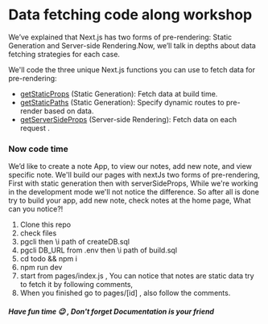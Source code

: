# Data fetching code along workshop
We’ve explained that Next.js has two forms of pre-rendering: Static Generation and Server-side Rendering.Now, we’ll talk in depths about data fetching strategies for each case.

 We'll code the three unique Next.js functions you can use to fetch data for pre-rendering:

- [getStaticProps](https://nextjs.org/docs/basic-features/data-fetching#getstaticprops-static-generation) (Static Generation): Fetch data at build time.
- [getStaticPaths](https://nextjs.org/docs/basic-features/data-fetching#getstaticpaths-static-generation) (Static Generation): Specify dynamic routes to pre-render based on data.
- [getServerSideProps](https://nextjs.org/docs/basic-features/data-fetching#getserversideprops-server-side-rendering) (Server-side Rendering): Fetch data on each request .


### Now code time
We’d like to create a note App, to view our notes, add new note, and view specific note.
We'll build our pages with nextJs two forms of pre-rendering, First with static generation then with serverSideProps, While we're working in the development mode we'll not notice the difference. So after all is done try to build your app, add new note, check notes at the home page, What can you notice?!

1. Clone this repo
2. check files
3. pgcli then \i path of createDB.sql
4. pgcli DB_URL from .env then \i path of build.sql
5. cd todo && npm i
6. npm run dev
7. start from pages/index.js , You can notice that notes are static data try to fetch it by following comments,
8. When you finished go to pages/[id] , also follow the comments.

##### Have fun time :wink: , Don't forget Documentation is your friend

